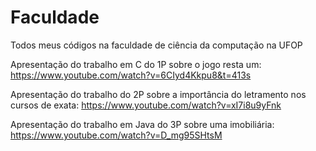 # Faculdade
Todos meus códigos na faculdade de ciência da computação na UFOP

Apresentação do trabalho em C do 1P sobre o jogo resta um: https://www.youtube.com/watch?v=6CIyd4Kkpu8&t=413s

Apresentação do trabalho do 2P sobre a importância do letramento nos cursos de exata: https://www.youtube.com/watch?v=xI7i8u9yFnk

Apresentação do trabalho em Java do 3P sobre uma imobiliária: https://www.youtube.com/watch?v=D_mg95SHtsM
